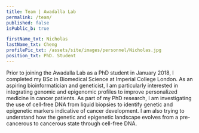 ```yaml
---
title: Team | Awadalla Lab
permalink: /team/
published: false
isPublic_b: true

firstName_txt: Nicholas
lastName_txt: Cheng
profilePic_txt: /assets/site/images/personnel/Nicholas.jpg
position_txt: PhD. Student
---
```


Prior to joining the Awadalla Lab as a PhD student in January 2018, I completed my BSc in Biomedical Science at Imperial College London. As an aspiring bioinformatician and geneticist, I am particularly interested in integrating genomic and epigenomic profiles to improve personalized medicine in cancer patients. As part of my PhD research, I am investigating the use of cell-free DNA from liquid biopsies to identify genetic and epigenetic markers indicative of cancer development. I am also trying to understand how the genetic and epigenetic landscape evolves from a pre-cancerous to cancerous state through cell-free DNA.
